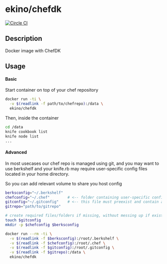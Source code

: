 # ekino/chefdk

[![Circle CI](https://circleci.com/gh/ekino/docker-chefdk.svg?style=svg)](https://circleci.com/gh/ekino/docker-chefdk)

## Description

Docker image with ChefDK

## Usage

#### Basic

Start container on top of your chef repository

```bash
docker run -ti \
  -v $(readlink -f path/to/chefrepo):/data \
  ekino/chefdk
```

Then, inside the container

```bash
cd /data
knife cookbook list
knife node list
...
```

#### Advanced

In most usecases our chef repo is managed using git, and you may want to use
berkshelf and your knife.rb may require user-specific config files located in
your home directory.

So you can add relevant volume to share you host config
```bash
berksconfig="~/.berkshelf"
chefconfig="~/.chef"        # <-- folder containing user-specific configuration
gitconfig="~/.gitconfig"    # <-- this file must preexist and contain at least your git "user.email" and "user.name"
gitrepo="path/to/gitrepo"

# create required files/folders if missing, without messing up if existing
touch $gitconfig
mkdir -p $chefconfig $berksconfig

docker run --rm -ti \
  -v $(readlink -f $berksconfig):/root/.berkshelf \
  -v $(readlink -f $chefconfig):/root/.chef \
  -v $(readlink -f $gitconfig):/root/.gitconfig \
  -v $(readlink -f $gitrepo):/data \
  ekino/chefdk
```
